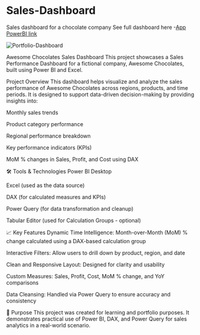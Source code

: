 # Sales-Dashboard
Sales dashboard for a chocolate company
See full dashboard here -[App PowerBI link](https://app.powerbi.com/view?r=eyJrIjoiNWJiNDQ4YTQtNWIxNi00NmE5LTk1MWEtNmNkZGUyM2U4ZmEwIiwidCI6IjUzNTA4ZDUyLWQxYjAtNDliMC1iNGJhLTM1MzNjMTI0OWEwMSJ9)


![Portfolio-Dashboard](Sales-DBscreenshot.png)

Awesome Chocolates Sales Dashboard
This project showcases a Sales Performance Dashboard for a fictional company, Awesome Chocolates, built using Power BI and Excel.

Project Overview
This dashboard helps visualize and analyze the sales performance of Awesome Chocolates across regions, products, and time periods. It is designed to support data-driven decision-making by providing insights into:

Monthly sales trends

Product category performance

Regional performance breakdown

Key performance indicators (KPIs)

MoM % changes in Sales, Profit, and Cost using DAX

🛠 Tools & Technologies
Power BI Desktop

Excel (used as the data source)

DAX (for calculated measures and KPIs)

Power Query (for data transformation and cleanup)

Tabular Editor (used for Calculation Groups - optional)

📈 Key Features
Dynamic Time Intelligence: Month-over-Month (MoM) % change calculated using a DAX-based calculation group

Interactive Filters: Allow users to drill down by product, region, and date

Clean and Responsive Layout: Designed for clarity and usability

Custom Measures: Sales, Profit, Cost, MoM % change, and YoY comparisons

Data Cleansing: Handled via Power Query to ensure accuracy and consistency

🎯 Purpose
This project was created for learning and portfolio purposes. It demonstrates practical use of Power BI, DAX, and Power Query for sales analytics in a real-world scenario.
